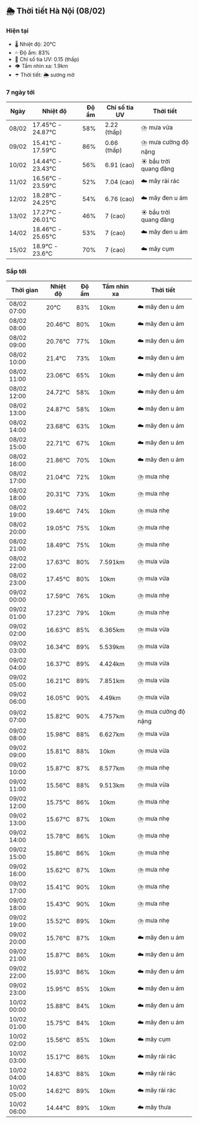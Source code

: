 ## 🌦️ Thời tiết Hà Nội (08/02)

### Hiện tại

- 🌡️ Nhiệt độ: 20℃
- 💦 Độ ẩm: 83%
- 🌟 Chỉ số tia UV: 0.15 (thấp)
- 👁️ Tầm nhìn xa: 1.9km
- ☂️ Thời tiết: 🌦️ sương mờ

### 7 ngày tới

| Ngày | Nhiệt độ | Độ ẩm | Chỉ số tia UV | Thời tiết |
| --- | --- | --- | --- | --- |
| 08/02 | 17.45℃ - 24.87℃ | 58% | 2.22 (thấp) | ⛈️ mưa vừa |
| 09/02 | 15.41℃ - 17.59℃ | 86% | 0.66 (thấp) | ⛈️ mưa cường độ nặng |
| 10/02 | 14.44℃ - 23.43℃ | 56% | 6.91 (cao) | ☀️ bầu trời quang đãng |
| 11/02 | 16.56℃ - 23.59℃ | 52% | 7.04 (cao) | ☁️ mây rải rác |
| 12/02 | 18.28℃ - 24.25℃ | 54% | 6.76 (cao) | ☁️ mây đen u ám |
| 13/02 | 17.27℃ - 26.01℃ | 46% | 7 (cao) | ☀️ bầu trời quang đãng |
| 14/02 | 18.46℃ - 25.65℃ | 53% | 7 (cao) | ☁️ mây đen u ám |
| 15/02 | 18.9℃ - 23.6℃ | 70% | 7 (cao) | ☁️ mây cụm |

### Sắp tới

| Thời gian | Nhiệt độ | Độ ẩm | Tầm nhìn xa | Thời tiết |
| --- | --- | --- | --- | --- |
| 08/02 07:00 | 20℃ | 83% | 10km | ☁️ mây đen u ám |
| 08/02 08:00 | 20.46℃ | 80% | 10km | ☁️ mây đen u ám |
| 08/02 09:00 | 20.76℃ | 77% | 10km | ☁️ mây đen u ám |
| 08/02 10:00 | 21.4℃ | 73% | 10km | ☁️ mây đen u ám |
| 08/02 11:00 | 23.06℃ | 65% | 10km | ☁️ mây đen u ám |
| 08/02 12:00 | 24.72℃ | 58% | 10km | ☁️ mây đen u ám |
| 08/02 13:00 | 24.87℃ | 58% | 10km | ☁️ mây đen u ám |
| 08/02 14:00 | 23.68℃ | 63% | 10km | ☁️ mây đen u ám |
| 08/02 15:00 | 22.71℃ | 67% | 10km | ☁️ mây đen u ám |
| 08/02 16:00 | 21.86℃ | 70% | 10km | ☁️ mây đen u ám |
| 08/02 17:00 | 21.04℃ | 72% | 10km | ⛈️ mưa nhẹ |
| 08/02 18:00 | 20.31℃ | 73% | 10km | ⛈️ mưa nhẹ |
| 08/02 19:00 | 19.46℃ | 74% | 10km | ⛈️ mưa nhẹ |
| 08/02 20:00 | 19.05℃ | 75% | 10km | ⛈️ mưa nhẹ |
| 08/02 21:00 | 18.49℃ | 75% | 10km | ⛈️ mưa nhẹ |
| 08/02 22:00 | 17.63℃ | 80% | 7.591km | ⛈️ mưa vừa |
| 08/02 23:00 | 17.45℃ | 80% | 10km | ⛈️ mưa vừa |
| 09/02 00:00 | 17.59℃ | 76% | 10km | ⛈️ mưa nhẹ |
| 09/02 01:00 | 17.23℃ | 79% | 10km | ⛈️ mưa nhẹ |
| 09/02 02:00 | 16.63℃ | 85% | 6.365km | ⛈️ mưa vừa |
| 09/02 03:00 | 16.34℃ | 89% | 5.539km | ⛈️ mưa vừa |
| 09/02 04:00 | 16.37℃ | 89% | 4.424km | ⛈️ mưa vừa |
| 09/02 05:00 | 16.21℃ | 89% | 7.851km | ⛈️ mưa vừa |
| 09/02 06:00 | 16.05℃ | 90% | 4.49km | ⛈️ mưa vừa |
| 09/02 07:00 | 15.82℃ | 90% | 4.757km | ⛈️ mưa cường độ nặng |
| 09/02 08:00 | 15.98℃ | 88% | 6.627km | ⛈️ mưa vừa |
| 09/02 09:00 | 15.81℃ | 88% | 10km | ⛈️ mưa vừa |
| 09/02 10:00 | 15.87℃ | 87% | 8.577km | ⛈️ mưa nhẹ |
| 09/02 11:00 | 15.56℃ | 88% | 9.513km | ⛈️ mưa vừa |
| 09/02 12:00 | 15.75℃ | 86% | 10km | ⛈️ mưa nhẹ |
| 09/02 13:00 | 15.67℃ | 87% | 10km | ⛈️ mưa nhẹ |
| 09/02 14:00 | 15.78℃ | 86% | 10km | ⛈️ mưa nhẹ |
| 09/02 15:00 | 15.86℃ | 86% | 10km | ⛈️ mưa nhẹ |
| 09/02 16:00 | 15.62℃ | 87% | 10km | ⛈️ mưa nhẹ |
| 09/02 17:00 | 15.41℃ | 90% | 10km | ⛈️ mưa nhẹ |
| 09/02 18:00 | 15.43℃ | 90% | 10km | ⛈️ mưa nhẹ |
| 09/02 19:00 | 15.52℃ | 89% | 10km | ⛈️ mưa nhẹ |
| 09/02 20:00 | 15.76℃ | 87% | 10km | ☁️ mây đen u ám |
| 09/02 21:00 | 15.87℃ | 86% | 10km | ☁️ mây đen u ám |
| 09/02 22:00 | 15.93℃ | 86% | 10km | ☁️ mây đen u ám |
| 09/02 23:00 | 15.95℃ | 85% | 10km | ☁️ mây đen u ám |
| 10/02 00:00 | 15.88℃ | 84% | 10km | ☁️ mây đen u ám |
| 10/02 01:00 | 15.75℃ | 84% | 10km | ☁️ mây đen u ám |
| 10/02 02:00 | 15.56℃ | 85% | 10km | ☁️ mây cụm |
| 10/02 03:00 | 15.17℃ | 86% | 10km | ☁️ mây rải rác |
| 10/02 04:00 | 14.83℃ | 88% | 10km | ☁️ mây rải rác |
| 10/02 05:00 | 14.62℃ | 89% | 10km | ☁️ mây rải rác |
| 10/02 06:00 | 14.44℃ | 89% | 10km | ☁️ mây thưa |

